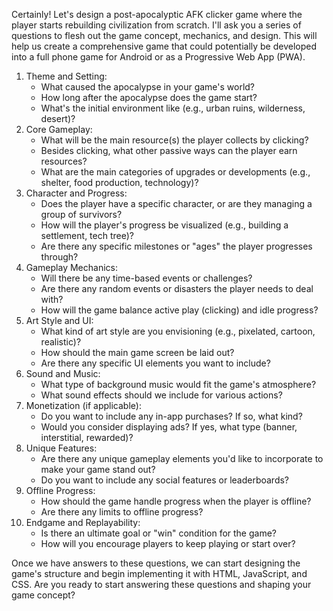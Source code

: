 <div class="grid-col-1 grid gap-2.5 [&amp;_>_*]:min-w-0">
<p class="whitespace-pre-wrap break-words">Certainly! Let's design a post-apocalyptic AFK clicker game where the player starts rebuilding civilization from scratch. I'll ask you a series of questions to flesh out the game concept, mechanics, and design. This will help us create a comprehensive game that could potentially be developed into a full phone game for Android or as a Progressive Web App (PWA).</p>
<ol class="-mt-1 list-decimal space-y-2 pl-8" depth="0">
<li class="whitespace-normal break-words" index="0">Theme and Setting:
<ul class="-mt-1 list-disc space-y-2 pl-8" depth="1">
<li class="whitespace-normal break-words" index="0">What caused the apocalypse in your game's world?</li>
<li class="whitespace-normal break-words" index="1">How long after the apocalypse does the game start?</li>
<li class="whitespace-normal break-words" index="2">What's the initial environment like (e.g., urban ruins, wilderness, desert)?</li>
</ul>
</li>
<li class="whitespace-normal break-words" index="1">Core Gameplay:
<ul class="-mt-1 list-disc space-y-2 pl-8" depth="1">
<li class="whitespace-normal break-words" index="0">What will be the main resource(s) the player collects by clicking?</li>
<li class="whitespace-normal break-words" index="1">Besides clicking, what other passive ways can the player earn resources?</li>
<li class="whitespace-normal break-words" index="2">What are the main categories of upgrades or developments (e.g., shelter, food production, technology)?</li>
</ul>
</li>
<li class="whitespace-normal break-words" index="2">Character and Progress:
<ul class="-mt-1 list-disc space-y-2 pl-8" depth="1">
<li class="whitespace-normal break-words" index="0">Does the player have a specific character, or are they managing a group of survivors?</li>
<li class="whitespace-normal break-words" index="1">How will the player's progress be visualized (e.g., building a settlement, tech tree)?</li>
<li class="whitespace-normal break-words" index="2">Are there any specific milestones or "ages" the player progresses through?</li>
</ul>
</li>
<li class="whitespace-normal break-words" index="3">Gameplay Mechanics:
<ul class="-mt-1 list-disc space-y-2 pl-8" depth="1">
<li class="whitespace-normal break-words" index="0">Will there be any time-based events or challenges?</li>
<li class="whitespace-normal break-words" index="1">Are there any random events or disasters the player needs to deal with?</li>
<li class="whitespace-normal break-words" index="2">How will the game balance active play (clicking) and idle progress?</li>
</ul>
</li>
<li class="whitespace-normal break-words" index="4">Art Style and UI:
<ul class="-mt-1 list-disc space-y-2 pl-8" depth="1">
<li class="whitespace-normal break-words" index="0">What kind of art style are you envisioning (e.g., pixelated, cartoon, realistic)?</li>
<li class="whitespace-normal break-words" index="1">How should the main game screen be laid out?</li>
<li class="whitespace-normal break-words" index="2">Are there any specific UI elements you want to include?</li>
</ul>
</li>
<li class="whitespace-normal break-words" index="5">Sound and Music:
<ul class="-mt-1 list-disc space-y-2 pl-8" depth="1">
<li class="whitespace-normal break-words" index="0">What type of background music would fit the game's atmosphere?</li>
<li class="whitespace-normal break-words" index="1">What sound effects should we include for various actions?</li>
</ul>
</li>
<li class="whitespace-normal break-words" index="6">Monetization (if applicable):
<ul class="-mt-1 list-disc space-y-2 pl-8" depth="1">
<li class="whitespace-normal break-words" index="0">Do you want to include any in-app purchases? If so, what kind?</li>
<li class="whitespace-normal break-words" index="1">Would you consider displaying ads? If yes, what type (banner, interstitial, rewarded)?</li>
</ul>
</li>
<li class="whitespace-normal break-words" index="7">Unique Features:
<ul class="-mt-1 list-disc space-y-2 pl-8" depth="1">
<li class="whitespace-normal break-words" index="0">Are there any unique gameplay elements you'd like to incorporate to make your game stand out?</li>
<li class="whitespace-normal break-words" index="1">Do you want to include any social features or leaderboards?</li>
</ul>
</li>
<li class="whitespace-normal break-words" index="8">Offline Progress:
<ul class="-mt-1 list-disc space-y-2 pl-8" depth="1">
<li class="whitespace-normal break-words" index="0">How should the game handle progress when the player is offline?</li>
<li class="whitespace-normal break-words" index="1">Are there any limits to offline progress?</li>
</ul>
</li>
<li class="whitespace-normal break-words" index="9">Endgame and Replayability:
<ul class="-mt-1 list-disc space-y-2 pl-8" depth="1">
<li class="whitespace-normal break-words" index="0">Is there an ultimate goal or "win" condition for the game?</li>
<li class="whitespace-normal break-words" index="1">How will you encourage players to keep playing or start over?</li>
</ul>
</li>
</ol>
<p class="whitespace-pre-wrap break-words">Once we have answers to these questions, we can start designing the game's structure and begin implementing it with HTML, JavaScript, and CSS. Are you ready to start answering these questions and shaping your game concept?</p></div>